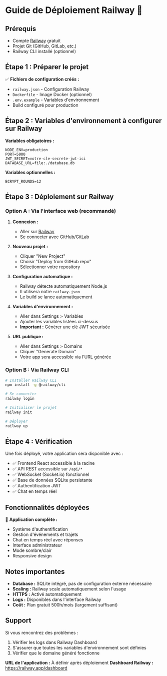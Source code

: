 # Guide de Déploiement Railway 🚀

## Prérequis
- Compte [Railway](https://railway.app) gratuit
- Projet Git (GitHub, GitLab, etc.)
- Railway CLI installé (optionnel)

## Étape 1 : Préparer le projet

✅ **Fichiers de configuration créés :**
- `railway.json` - Configuration Railway
- `Dockerfile` - Image Docker (optionnel)
- `.env.example` - Variables d'environnement
- Build configuré pour production

## Étape 2 : Variables d'environnement à configurer sur Railway

**Variables obligatoires :**
```
NODE_ENV=production
PORT=5000
JWT_SECRET=votre-cle-secrete-jwt-ici
DATABASE_URL=file:./database.db
```

**Variables optionnelles :**
```
BCRYPT_ROUNDS=12
```

## Étape 3 : Déploiement sur Railway

### Option A : Via l'interface web (recommandé)

1. **Connexion :**
   - Aller sur [Railway](https://railway.app)
   - Se connecter avec GitHub/GitLab

2. **Nouveau projet :**
   - Cliquer "New Project"
   - Choisir "Deploy from GitHub repo"
   - Sélectionner votre repository

3. **Configuration automatique :**
   - Railway détecte automatiquement Node.js
   - Il utilisera notre `railway.json`
   - Le build se lance automatiquement

4. **Variables d'environnement :**
   - Aller dans Settings > Variables
   - Ajouter les variables listées ci-dessus
   - **Important :** Générer une clé JWT sécurisée

5. **URL publique :**
   - Aller dans Settings > Domains
   - Cliquer "Generate Domain"
   - Votre app sera accessible via l'URL générée

### Option B : Via Railway CLI

```bash
# Installer Railway CLI
npm install -g @railway/cli

# Se connecter
railway login

# Initialiser le projet
railway init

# Déployer
railway up
```

## Étape 4 : Vérification

Une fois déployé, votre application sera disponible avec :
- ✅ Frontend React accessible à la racine
- ✅ API REST accessible sur `/api/*`
- ✅ WebSocket (Socket.io) fonctionnel
- ✅ Base de données SQLite persistante
- ✅ Authentification JWT
- ✅ Chat en temps réel

## Fonctionnalités déployées

🎯 **Application complète :**
- Système d'authentification
- Gestion d'événements et trajets
- Chat en temps réel avec réponses
- Interface administrateur
- Mode sombre/clair
- Responsive design

## Notes importantes

- **Database :** SQLite intégré, pas de configuration externe nécessaire
- **Scaling :** Railway scale automatiquement selon l'usage
- **HTTPS :** Activé automatiquement
- **Logs :** Disponibles dans l'interface Railway
- **Coût :** Plan gratuit 500h/mois (largement suffisant)

## Support

Si vous rencontrez des problèmes :
1. Vérifier les logs dans Railway Dashboard
2. S'assurer que toutes les variables d'environnement sont définies
3. Vérifier que le domaine généré fonctionne

**URL de l'application :** À définir après déploiement
**Dashboard Railway :** https://railway.app/dashboard